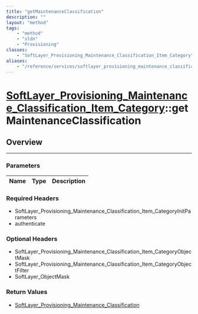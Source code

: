 ```yaml
---
title: "getMaintenanceClassification"
description: ""
layout: "method"
tags:
    - "method"
    - "sldn"
    - "Provisioning"
classes:
    - "SoftLayer_Provisioning_Maintenance_Classification_Item_Category"
aliases:
    - "/reference/services/softlayer_provisioning_maintenance_classification_item_category/getMaintenanceClassification"
---
```

# [SoftLayer_Provisioning_Maintenance_Classification_Item_Category](/reference/services/SoftLayer_Provisioning_Maintenance_Classification_Item_Category)::getMaintenanceClassification




## Overview 


-----

### Parameters 
|Name | Type | Description |
| --- | --- | --- |


### Required Headers
* SoftLayer_Provisioning_Maintenance_Classification_Item_CategoryInitParameters
* authenticate


### Optional Headers
* SoftLayer_Provisioning_Maintenance_Classification_Item_CategoryObjectMask
* SoftLayer_Provisioning_Maintenance_Classification_Item_CategoryObjectFilter
* SoftLayer_ObjectMask

### Return Values
* <a href='/reference/datatypes/SoftLayer_Provisioning_Maintenance_Classification'>SoftLayer_Provisioning_Maintenance_Classification </a>




